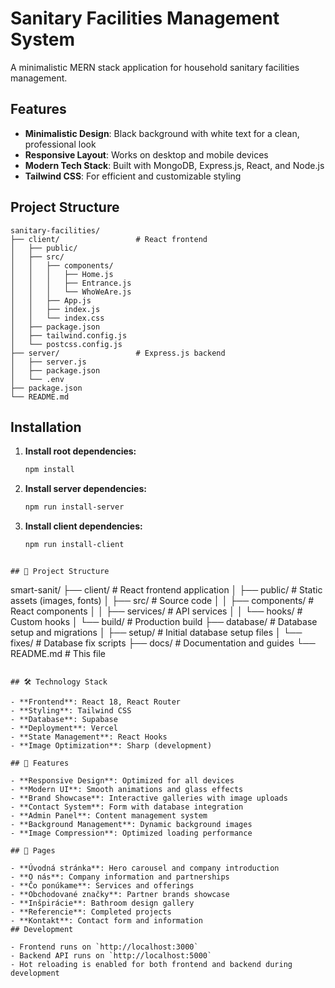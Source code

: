 # Sanitary Facilities Management System

A minimalistic MERN stack application for household sanitary facilities management.

## Features

- **Minimalistic Design**: Black background with white text for a clean, professional look
- **Responsive Layout**: Works on desktop and mobile devices
- **Modern Tech Stack**: Built with MongoDB, Express.js, React, and Node.js
- **Tailwind CSS**: For efficient and customizable styling

## Project Structure

```
sanitary-facilities/
├── client/                 # React frontend
│   ├── public/
│   ├── src/
│   │   ├── components/
│   │   │   ├── Home.js
│   │   │   ├── Entrance.js
│   │   │   └── WhoWeAre.js
│   │   ├── App.js
│   │   ├── index.js
│   │   └── index.css
│   ├── package.json
│   ├── tailwind.config.js
│   └── postcss.config.js
├── server/                 # Express.js backend
│   ├── server.js
│   ├── package.json
│   └── .env
├── package.json
└── README.md
```

## Installation

1. **Install root dependencies:**
   ```bash
   npm install
   ```

2. **Install server dependencies:**
   ```bash
   npm run install-server
   ```

3. **Install client dependencies:**
   ```bash
   npm run install-client
   ```
```

## 📁 Project Structure

```
smart-sanit/
├── client/              # React frontend application
│   ├── public/         # Static assets (images, fonts)
│   ├── src/            # Source code
│   │   ├── components/ # React components
│   │   ├── services/   # API services
│   │   └── hooks/      # Custom hooks
│   └── build/          # Production build
├── database/           # Database setup and migrations
│   ├── setup/         # Initial database setup files
│   └── fixes/         # Database fix scripts
├── docs/              # Documentation and guides
└── README.md          # This file
```

## 🛠️ Technology Stack

- **Frontend**: React 18, React Router
- **Styling**: Tailwind CSS
- **Database**: Supabase
- **Deployment**: Vercel
- **State Management**: React Hooks
- **Image Optimization**: Sharp (development)

## 🔧 Features

- **Responsive Design**: Optimized for all devices
- **Modern UI**: Smooth animations and glass effects
- **Brand Showcase**: Interactive galleries with image uploads
- **Contact System**: Form with database integration
- **Admin Panel**: Content management system
- **Background Management**: Dynamic background images
- **Image Compression**: Optimized loading performance

## 📱 Pages

- **Úvodná stránka**: Hero carousel and company introduction
- **O nás**: Company information and partnerships  
- **Čo ponúkame**: Services and offerings
- **Obchodované značky**: Partner brands showcase
- **Inšpirácie**: Bathroom design gallery
- **Referencie**: Completed projects
- **Kontakt**: Contact form and information
## Development

- Frontend runs on `http://localhost:3000`
- Backend API runs on `http://localhost:5000`
- Hot reloading is enabled for both frontend and backend during development
